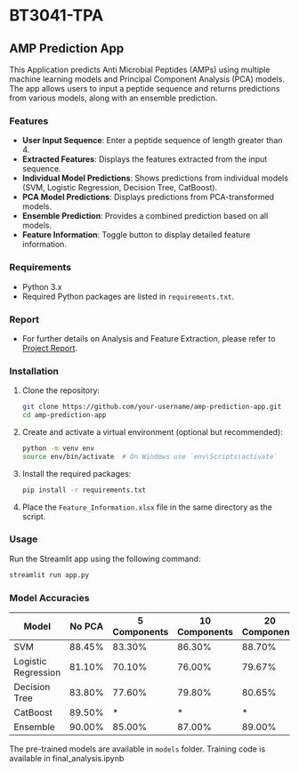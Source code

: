 # BT3041-TPA

## AMP Prediction App

This Application predicts Anti Microbial Peptides (AMPs) using multiple machine learning models and Principal Component Analysis (PCA) models. The app allows users to input a peptide sequence and returns predictions from various models, along with an ensemble prediction.

### Features

- **User Input Sequence**: Enter a peptide sequence of length greater than 4.
- **Extracted Features**: Displays the features extracted from the input sequence.
- **Individual Model Predictions**: Shows predictions from individual models (SVM, Logistic Regression, Decision Tree, CatBoost).
- **PCA Model Predictions**: Displays predictions from PCA-transformed models.
- **Ensemble Prediction**: Provides a combined prediction based on all models.
- **Feature Information**: Toggle button to display detailed feature information.

### Requirements

- Python 3.x
- Required Python packages are listed in `requirements.txt`.

### Report 
- For further details on Analysis and Feature Extraction, please refer to [Project Report](https://github.com/BT3041-TP-Report-Team-7/BT3041-TPA-AMP/blob/main/report/BT3041_Group7_Report.pdf).
### Installation

1. Clone the repository:
    ```bash
    git clone https://github.com/your-username/amp-prediction-app.git
    cd amp-prediction-app
    ```

2. Create and activate a virtual environment (optional but recommended):
    ```bash
    python -m venv env
    source env/bin/activate  # On Windows use `env\Scripts\activate`
    ```

3. Install the required packages:
    ```bash
    pip install -r requirements.txt
    ```

4. Place the `Feature_Information.xlsx` file in the same directory as the script.


### Usage

Run the Streamlit app using the following command:
```bash
streamlit run app.py
```

### Model Accuracies 

| Model              | No PCA | 5 Components | 10 Components | 20 Components |
|--------------------|--------|--------------|---------------|---------------|
| SVM                | 88.45% | 83.30%       | 86.30%        | 88.70%        |
| Logistic Regression| 81.10% | 70.10%       | 76.00%        | 79.67%        |
| Decision Tree      | 83.80% | 77.60%       | 79.80%        | 80.65%        |
| CatBoost           | 89.50% | *            | *             | *             |
| Ensemble           | 90.00% | 85.00%       | 87.00%        | 89.00%        |

The pre-trained models are available in `models` folder. Training code is available in final_analysis.ipynb
